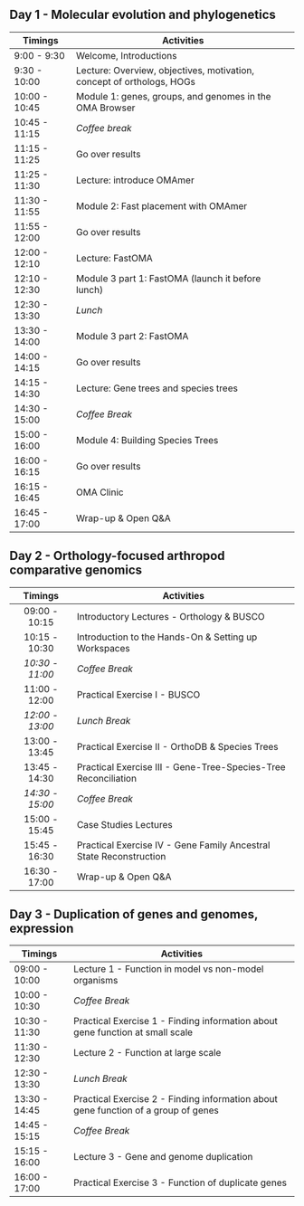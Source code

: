 ## Day 1 - Molecular evolution and phylogenetics

| **Timings**   	| **Activities**                                                        	|
|---------------	|-----------------------------------------------------------------------	|
| 9:00 - 9:30   	| Welcome, Introductions                                                	|
| 9:30 - 10:00  	| Lecture: Overview, objectives, motivation, concept of orthologs, HOGs 	|
| 10:00 - 10:45 	| Module 1: genes, groups, and genomes in the OMA Browser               	|
| 10:45 - 11:15 	| _Coffee break_                                                        	|
| 11:15 - 11:25 	| Go over results                                                       	|
| 11:25 - 11:30 	| Lecture: introduce OMAmer                                             	|
| 11:30 - 11:55 	| Module 2: Fast placement with OMAmer                                  	|
| 11:55 - 12:00 	| Go over results                                                       	|
| 12:00 - 12:10 	| Lecture: FastOMA                                                      	|
| 12:10 - 12:30 	| Module 3 part 1: FastOMA (launch it before lunch)                     	|
| 12:30 - 13:30 	| _Lunch_                                                               	|
| 13:30 - 14:00 	| Module 3 part 2: FastOMA                                              	|
| 14:00 - 14:15 	| Go over results                                                       	|
| 14:15 - 14:30 	| Lecture: Gene trees and species trees                                 	|
| 14:30 - 15:00 	| _Coffee Break_                                                        	|
| 15:00 - 16:00 	| Module 4: Building Species Trees                                      	|
| 16:00 - 16:15 	| Go over results                                                       	|
| 16:15 - 16:45 	| OMA Clinic                                                            	|
| 16:45 - 17:00 	| Wrap-up & Open Q&A                                                    	|

## Day 2 - Orthology-focused arthropod comparative genomics

|   **Timings**   	| **Activities**                                                     	|
|:---------------:	|--------------------------------------------------------------------	|
|  09:00 - 10:15  	| Introductory Lectures - Orthology & BUSCO                          	|
|  10:15 - 10:30  	| Introduction to the Hands-On & Setting up Workspaces               	|
| _10:30 - 11:00_ 	| _Coffee Break_                                                     	|
|  11:00 - 12:00  	| Practical Exercise I - BUSCO                                       	|
| _12:00 - 13:00_ 	| _Lunch Break_                                                      	|
|  13:00 - 13:45  	| Practical Exercise II - OrthoDB & Species Trees                    	|
|  13:45 - 14:30  	| Practical Exercise III - Gene-Tree-Species-Tree Reconciliation     	|
| _14:30 - 15:00_ 	| _Coffee Break_                                                     	|
|  15:00 - 15:45  	| Case Studies Lectures                                              	|
|  15:45 - 16:30  	| Practical Exercise IV - Gene Family Ancestral State Reconstruction 	|
|  16:30 - 17:00  	| Wrap-up & Open Q&A                                                 	|

## Day 3 - Duplication of genes and genomes, expression

| **Timings**   	| **Activities**                                                                     	|
|---------------	|------------------------------------------------------------------------------------	|
| 09:00 - 10:00 	| Lecture 1 - Function in model vs non-model organisms                               	|
| 10:00 - 10:30 	| _Coffee Break_                                                                     	|
| 10:30 - 11:30 	| Practical Exercise 1 - Finding information about gene function at small scale      	|
| 11:30 - 12:30 	| Lecture 2 - Function at large scale                                                	|
| 12:30 - 13:30 	| _Lunch Break_                                                                      	|
| 13:30 - 14:45 	| Practical Exercise 2 - Finding information about gene function of a group of genes 	|
| 14:45 - 15:15 	| _Coffee Break_                                                                     	|
| 15:15 - 16:00 	| Lecture 3 - Gene and genome duplication                                            	|
| 16:00 - 17:00 	| Practical Exercise 3 - Function of duplicate genes                                 	|
